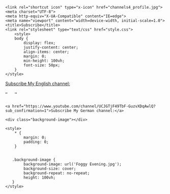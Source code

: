<html lang="en">
<head>
    
    <link rel="shortcut icon" type="x-icon" href="channels4_profile.jpg">
    <meta charset="UTF-8">
    <meta http-equiv="X-UA-Compatible" content="IE=edge">
    <meta name="viewport" content="width=device-width, initial-scale=1.0">
    <title>Subscribe</title>
    <link rel="stylesheet" type="text/css" href="style.css">
        <style>
        body {
            display: flex;
            justify-content: center;
            align-items: center;
            margin: 0;
            min-height: 100vh;
            font-size: 50px;
        }
    </style>
</head>
<body background="Foggy Evening.jpg"> 
    </hl>
    <a href="https://www.youtube.com/channel/UCuBXRuMNTan_aULRc_JwcxQ?sub_confirmation=1">Subscribe My English channel:</a> 
     

    ←   →


    <a href="https://www.youtube.com/channel/UCJGTjF49TbF-GuzvXDqAwlQ?sub_confirmation=1">Subscribe My German channel:</a>

    <div class="background-image"></div>
</body>

    <style>
        * {
            margin: 0;
            padding: 0;
        }


       .background-image {
            background-image: url('Foggy Evening.jpg');
            background-size: cover;
            background-repeat: no-repeat;
            height: 100vh;
       } 
    </style>

</html>
